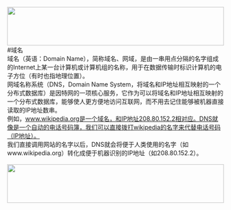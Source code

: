 <a href="https://www.west.cn?ReferenceID=1645284" target=_blank><img src="https://www.west.cn/vcp/vcp_img/free6/A/760x90_A.jpg" width="100%" height="90"></a>
#域名
<br>
域名（英语：Domain Name），简称域名、网域，是由一串用点分隔的名字组成的Internet上某一台计算机或计算机组的名称，用于在数据传输时标识计算机的电子方位（有时也指地理位置）。
<br>
网域名称系统（DNS，Domain Name System，将域名和IP地址相互映射的一个分布式数据库）是因特网的一项核心服务，它作为可以将域名和IP地址相互映射的一个分布式数据库，能够使人更方便地访问互联网，而不用去记住能够被机器直接读取的IP地址数串。
<br>
例如，www.wikipedia.org是一个域名，和IP地址208.80.152.2相对应。DNS就像是一个自动的电话号码簿，我们可以直接拨打wikipedia的名字来代替电话号码（IP地址）。
<br>
我们直接调用网站的名字以后，DNS就会将便于人类使用的名字（如www.wikipedia.org）转化成便于机器识别的IP地址（如208.80.152.2）。
<br><br>
<a href="https://www.west.cn?ReferenceID=1645284" target=_blank><img src="https://www.west.cn/vcp/vcp_img/free6/A/760x90_A.jpg" width="100%" height="90"></a>